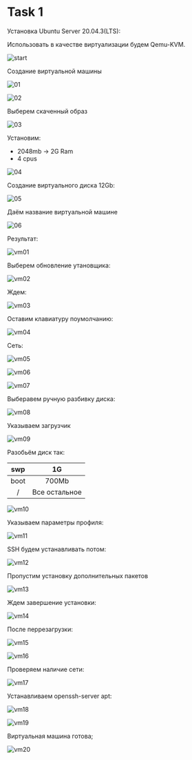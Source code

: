# Task 1

  Установка Ubuntu Server 20.04.3(LTS):

  Использовать в качестве виртуализации будем Qemu-KVM.

![start](./res/qemu_empty.png)

  Создание виртуальной машины

![01](./res/qemu_01.png)

![02](./res/qemu_02.png)

  Выберем скаченный образ

![03](./res/qemu_03.png)

Установим:

- 2048mb -> 2G Ram
- 4 cpus

![04](./res/qemu_04.png)

Создание виртуального диска 12Gb:

![05](./res/qemu_05.png)

Даём название виртуальной машине

![06](./res/qemu_06.png)

Результат:

![vm01](./res/vm_01.png)

Выберем обновление утановщика:

![vm02](./res/vm_02.png)

Ждем:

![vm03](./res/vm_03.png)

Оставим клавиатуру поумолчанию:

![vm04](./res/vm_04.png)

Сеть:

![vm05](./res/vm_05.png)

![vm06](./res/vm_06.png)

![vm07](./res/vm_07.png)

Выберавем ручную разбивку диска:

![vm08](./res/vm_08.png)

Указываем загрузчик

![vm09](./res/vm_09.png)

Разобьём диск так:

|swp|1G|
|:---:|:--:|
|boot|700Mb|
|/|Все остальное|

![vm10](./res/vm_10.png)

Указываем параметры профиля:

![vm11](./res/vm_11.png)

SSH будем устанавливать потом:

![vm12](./res/vm_12.png)

Пропустим установку дополнительных пакетов

![vm13](./res/vm_13.png)

Ждем завершение установки:

![vm14](./res/vm_14.png)

После перрезагрузки:

![vm15](./res/vm_15.png)

![vm16](./res/vm_16.png)

Проверяем наличие сети:

![vm17](./res/vm_17.png)

Устанавливаем openssh-server apt:

![vm18](./res/vm_18.png)

![vm19](./res/vm_19.png)

Виртуальная машина готова;

![vm20](./res/vm_20.png)

